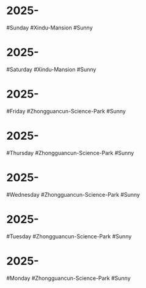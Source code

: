 # 2025-
#Sunday  #Xindu-Mansion   #Sunny 

# 2025-
#Saturday   #Xindu-Mansion   #Sunny 

# 2025-
#Friday  #Zhongguancun-Science-Park  #Sunny 

# 2025-
#Thursday #Zhongguancun-Science-Park  #Sunny 

# 2025-
#Wednesday  #Zhongguancun-Science-Park  #Sunny 

# 2025-
#Tuesday  #Zhongguancun-Science-Park  #Sunny 

# 2025-
#Monday  #Zhongguancun-Science-Park  #Sunny 